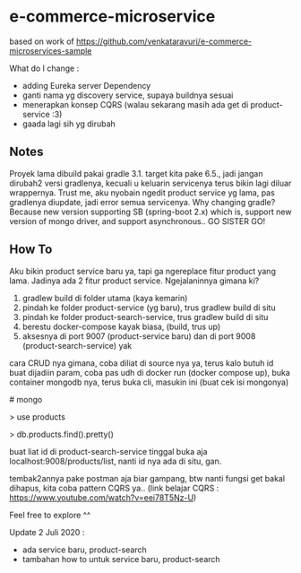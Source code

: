 # e-commerce-microservice

based on work of https://github.com/venkataravuri/e-commerce-microservices-sample

What do I change :
 - adding Eureka server Dependency
 - ganti nama yg discovery service, supaya buildnya sesuai
 - menerapkan konsep CQRS (walau sekarang masih ada get di product-service :3)
 - gaada lagi sih yg dirubah

## Notes
Proyek lama dibuild pakai gradle 3.1. target kita pake 6.5.,  jadi jangan dirubah2 versi gradlenya, kecuali u keluarin servicenya terus bikin lagi diluar wrappernya. Trust me, aku nyobain ngedit product service yg lama, pas gradlenya diupdate, jadi error semua servicenya.
Why changing gradle?
Because new version supporting SB (spring-boot 2.x) which is, support new version of mongo driver, and support asynchronous.. GO SISTER GO! 

## How To 
Aku bikin product service baru ya, tapi ga ngereplace fitur product yang lama. Jadinya ada 2 fitur product service. Ngejalaninnya gimana ki? 

1. gradlew build di folder utama (kaya kemarin)
2. pindah ke folder product-service (yg baru), trus gradlew build di situ
3. pindah ke folder product-search-service, trus gradlew build di situ
4. berestu docker-compose kayak biasa, (build, trus up)
5. aksesnya di port 9007 (product-service baru) dan di port 9008 (product-search-service) yak

cara CRUD nya gimana, coba diliat di source nya ya, terus kalo butuh id buat dijadiin param, coba pas udh di docker run (docker compose up), buka container mongodb nya, terus buka cli, masukin ini (buat cek isi mongonya)

\# mongo 

\> use products

\> db.products.find().pretty()

buat liat id di product-search-service tinggal buka aja localhost:9008/products/list, nanti id nya ada di situ, gan.

tembak2annya pake postman aja biar gampang, btw nanti fungsi get bakal dihapus, kita coba pattern CQRS ya.. 
(link belajar CQRS : https://www.youtube.com/watch?v=eei78T5Nz-U)

Feel free to explore ^^

Update 2 Juli 2020 :
- ada service baru, product-search
- tambahan how to untuk service baru, product-search